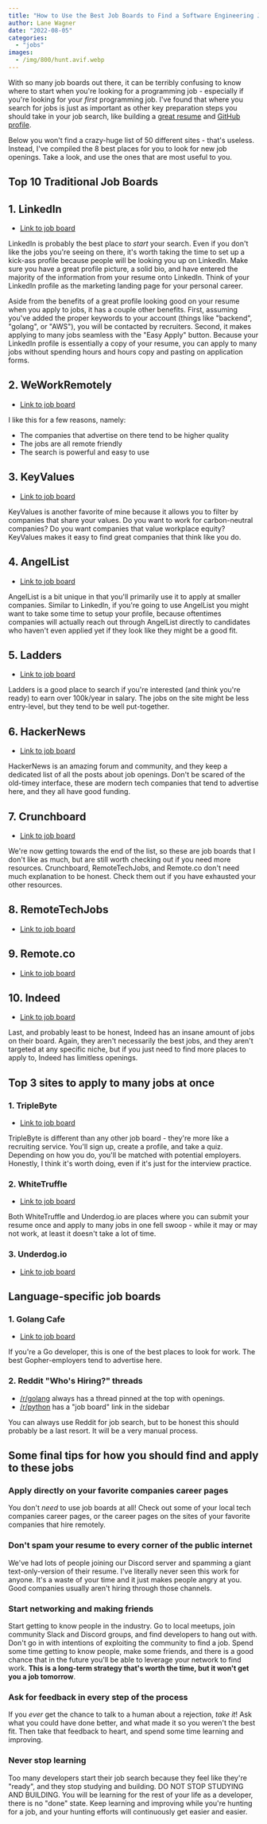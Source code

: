 ```yaml
---
title: "How to Use the Best Job Boards to Find a Software Engineering Job"
author: Lane Wagner
date: "2022-08-05"
categories: 
  - "jobs"
images:
  - /img/800/hunt.avif.webp
---
```


With so many job boards out there, it can be terribly confusing to know where to start when you're looking for a programming job - especially if you're looking for your *first* programming job. I've found that where you search for jobs is just as important as other key preparation steps you should take in your job search, like building a [great resume](/computer-science/computer-science-resumes/) and [GitHub profile](/jobs/build-github-profile/).

Below you won't find a crazy-huge list of 50 different sites - that's useless. Instead, I've compiled the 8 best places for you to look for new job openings. Take a look, and use the ones that are most useful to you.

## Top 10 Traditional Job Boards

## 1. LinkedIn

* [Link to job board](https://www.linkedin.com/jobs)

LinkedIn is probably the best place to *start* your search. Even if you don't like the jobs you're seeing on there, it's worth taking the time to set up a kick-ass profile because people will be looking you up on LinkedIn. Make sure you have a great profile picture, a solid bio, and have entered the majority of the information from your resume onto LinkedIn. Think of your LinkedIn profile as the marketing landing page for your personal career.

Aside from the benefits of a great profile looking good on your resume when you apply to jobs, it has a couple other benefits. First, assuming you've added the proper keywords to your account (things like "backend", "golang", or "AWS"), you will be contacted by recruiters. Second, it makes applying to many jobs seamless with the "Easy Apply" button. Because your LinkedIn profile is essentially a copy of your resume, you can apply to many jobs without spending hours and hours copy and pasting on application forms.

## 2. WeWorkRemotely

* [Link to job board](https://weworkremotely.com/remote-jobs/search)

I like this for a few reasons, namely:

* The companies that advertise on there tend to be higher quality
* The jobs are all remote friendly
* The search is powerful and easy to use

## 3. KeyValues

* [Link to job board](https://www.keyvalues.com/)

KeyValues is another favorite of mine because it allows you to filter by companies that share your values. Do you want to work for carbon-neutral companies? Do you want companies that value workplace equity? KeyValues makes it easy to find great companies that think like you do.

## 4. AngelList

* [Link to job board](https://angel.co/company/angellist/jobs)

AngelList is a bit unique in that you'll primarily use it to apply at smaller companies. Similar to LinkedIn, if you're going to use AngelList you might want to take some time to setup your profile, because oftentimes companies will actually reach out through AngelList directly to candidates who haven't even applied yet if they look like they might be a good fit.

## 5. Ladders

* [Link to job board](https://www.theladders.com/jobs/search-jobs)

Ladders is a good place to search if you're interested (and think you're ready) to earn over 100k/year in salary. The jobs on the site might be less entry-level, but they tend to be well put-together.

## 6. HackerNews

* [Link to job board](https://news.ycombinator.com/jobs)

HackerNews is an amazing forum and community, and they keep a dedicated list of all the posts about job openings. Don't be scared of the old-timey interface, these are modern tech companies that tend to advertise here, and they all have good funding.

## 7. Crunchboard

* [Link to job board](https://www.crunchboard.com/jobs)

We're now getting towards the end of the list, so these are job boards that I don't like as much, but are still worth checking out if you need more resources. Crunchboard, RemoteTechJobs, and Remote.co don't need much explanation to be honest. Check them out if you have exhausted your other resources.

## 8. RemoteTechJobs

* [Link to job board](https://www.remotetechjobs.com/)

## 9. Remote.co

* [Link to job board](https://remote.co/remote-jobs/)

## 10. Indeed

* [Link to job board](https://www.indeed.com/)

Last, and probably least to be honest, Indeed has an insane amount of jobs on their board. Again, they aren't necessarily the best jobs, and they aren't targeted at any specific niche, but if you just need to find more places to apply to, Indeed has limitless openings.

## Top 3 sites to apply to many jobs at once

### 1. TripleByte

* [Link to job board](https://triplebyte.com/)

TripleByte is different than any other job board - they're more like a recruiting service. You'll sign up, create a profile, and take a quiz. Depending on how you do, you'll be matched with potential employers. Honestly, I think it's worth doing, even if it's just for the interview practice.

### 2. WhiteTruffle

* [Link to job board](https://whitetruffle.com/)

Both WhiteTruffle and Underdog.io are places where you can submit your resume once and apply to many jobs in one fell swoop - while it may or may not work, at least it doesn't take a lot of time.

### 3. Underdog.io

* [Link to job board](https://underdog.io/)

## Language-specific job boards

### 1. Golang Cafe

* [Link to job board](https://golang.cafe/)

If you're a Go developer, this is one of the best places to look for work. The best Gopher-employers tend to advertise here.

### 2. Reddit "Who's Hiring?" threads

* [/r/golang](https://www.reddit.com/r/golang/) always has a thread pinned at the top with openings.
* [/r/python](https://www.reddit.com/r/Python/) has a "job board" link in the sidebar

You can always use Reddit for job search, but to be honest this should probably be a last resort. It will be a very manual process.

## Some final tips for how you should find and apply to these jobs

### Apply directly on your favorite companies career pages

You don't *need* to use job boards at all! Check out some of your local tech companies career pages, or the career pages on the sites of your favorite companies that hire remotely.

### Don't spam your resume to every corner of the public internet

We've had lots of people joining our Discord server and spamming a giant text-only-version of their resume. I've literally never seen this work for anyone. It's a waste of your time and it just makes people angry at you. Good companies usually aren't hiring through those channels.

### Start networking and making friends

Start getting to know people in the industry. Go to local meetups, join community Slack and Discord groups, and find developers to hang out with. Don't go in with intentions of exploiting the community to find a job. Spend some time getting to know people, make some friends, and there is a good chance that in the future you'll be able to leverage your network to find work. **This is a long-term strategy that's worth the time, but it won't get you a job tomorrow**.

### Ask for feedback in every step of the process

If you *ever* get the chance to talk to a human about a rejection, *take it*! Ask what you could have done better, and what made it so you weren't the best fit. Then take that feedback to heart, and spend some time learning and improving.

### Never stop learning

Too many developers start their job search because they feel like they're "ready", and they stop studying and building. DO NOT STOP STUDYING AND BUILDING. You will be learning for the rest of your life as a developer, there is no "done" state. Keep learning and improving while you're hunting for a job, and your hunting efforts will continuously get easier and easier.
